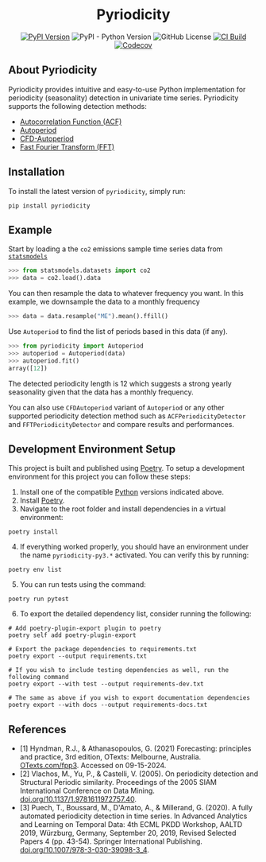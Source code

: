 <div align="center">
<h1>Pyriodicity</h1>

[![PyPI Version](https://img.shields.io/pypi/v/pyriodicity.svg?label=PyPI)](https://pypi.org/project/pyriodicity/)
![PyPI - Python Version](https://img.shields.io/pypi/pyversions/pyriodicity?label=Python)
![GitHub License](https://img.shields.io/github/license/iskandergaba/pyriodicity?label=License)
[![CI Build](https://github.com/iskandergaba/pyriodicity/actions/workflows/ci.yml/badge.svg)](https://github.com/iskandergaba/pyriodicity/actions/workflows/ci.yml)
[![Codecov](https://codecov.io/gh/iskandergaba/pyriodicity/graph/badge.svg?token=D5F3PKSOEK)](https://codecov.io/gh/iskandergaba/pyriodicity)
</div>


## About Pyriodicity
Pyriodicity provides intuitive and easy-to-use Python implementation for periodicity (seasonality) detection in univariate time series. Pyriodicity supports the following detection methods:
- [Autocorrelation Function (ACF)](https://otexts.com/fpp3/acf.html)
- [Autoperiod](https://doi.org/10.1137/1.9781611972757.40)
- [CFD-Autoperiod](https://doi.org/10.1007/978-3-030-39098-3_4)
- [Fast Fourier Transform (FFT)](https://otexts.com/fpp3/useful-predictors.html#fourier-series)

## Installation
To install the latest version of `pyriodicity`, simply run:

```shell
pip install pyriodicity
```

## Example
Start by loading a the `co2` emissions sample time series data from [`statsmodels`](https://www.statsmodels.org)
```python
>>> from statsmodels.datasets import co2
>>> data = co2.load().data
```

You can then resample the data to whatever frequency you want. In this example, we downsample the data to a monthly frequency
```python
>>> data = data.resample("ME").mean().ffill()
```

Use `Autoperiod` to find the list of periods based in this data (if any).
```python
>>> from pyriodicity import Autoperiod
>>> autoperiod = Autoperiod(data)
>>> autoperiod.fit()
array([12])
```

The detected periodicity length is 12 which suggests a strong yearly seasonality given that the data has a monthly frequency.

You can also use `CFDAutoperiod` variant of `Autoperiod` or any other supported periodicity detection method such as `ACFPeriodicityDetector` and `FFTPeriodicityDetector` and compare results and performances.

## Development Environment Setup
This project is built and published using [Poetry](https://python-poetry.org). To setup a development environment for this project you can follow these steps:

1. Install one of the compatible [Python](https://www.python.org) versions indicated above.
2. Install [Poetry](https://python-poetry.org/docs/#installing-with-pipx).
3. Navigate to the root folder and install dependencies in a virtual environment:
```shell
poetry install
```
4. If everything worked properly, you should have an environment under the name `pyriodicity-py3.*` activated. You can verify this by running:
```shell
poetry env list
```
5. You can run tests using the command:
```shell
poetry run pytest
```
6. To export the detailed dependency list, consider running the following:
```shell
# Add poetry-plugin-export plugin to poetry
poetry self add poetry-plugin-export

# Export the package dependencies to requirements.txt
poetry export --output requirements.txt

# If you wish to include testing dependencies as well, run the following command
poetry export --with test --output requirements-dev.txt

# The same as above if you wish to export documentation dependencies
poetry export --with docs --output requirements-docs.txt
```

## References
- [1] Hyndman, R.J., & Athanasopoulos, G. (2021) Forecasting: principles and practice, 3rd edition, OTexts: Melbourne, Australia. [OTexts.com/fpp3](https://otexts.com/fpp3). Accessed on 09-15-2024.
- [2] Vlachos, M., Yu, P., & Castelli, V. (2005). On periodicity detection and Structural Periodic similarity. Proceedings of the 2005 SIAM International Conference on Data Mining. [doi.org/10.1137/1.9781611972757.40](https://doi.org/10.1137/1.9781611972757.40).
- [3] Puech, T., Boussard, M., D'Amato, A., & Millerand, G. (2020). A fully automated periodicity detection in time series. In Advanced Analytics and Learning on Temporal Data: 4th ECML PKDD Workshop, AALTD 2019, Würzburg, Germany, September 20, 2019, Revised Selected Papers 4 (pp. 43-54). Springer International Publishing. [doi.org/10.1007/978-3-030-39098-3_4](https://doi.org/10.1007/978-3-030-39098-3_4).
